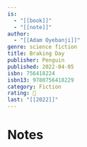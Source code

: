 ```yaml
---
is:
  - "[[book]]"
  - "[[note]]"
author:
  - "[[Adam Oyebanji]]"
genre: science fiction
title: Braking Day
publisher: Penguin
published: 2022-04-05
isbn: 756418224
isbn13: 9780756418229
category: Fiction
rating: 🤞
last: "[[2022]]"
---
```

# Notes
